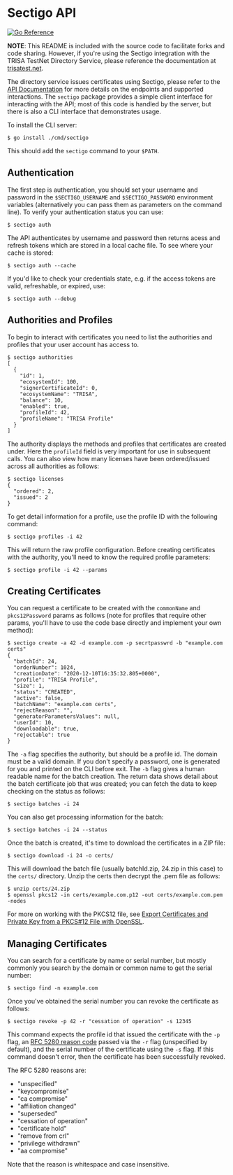 # Sectigo API

[![Go Reference](https://pkg.go.dev/badge/github.com/trisacrypto/testnet/pkg/sectigo.svg)](https://pkg.go.dev/github.com/trisacrypto/testnet/pkg/sectigo)


**NOTE**: This README is included with the source code to facilitate forks and code sharing. However, if you're using the Sectigo integration with the TRISA TestNet Directory Service, please reference the documentation at [trisatest.net](https://trisatest.net).


The directory service issues certificates using Sectigo, please refer to the [API Documentation](https://support.sectigo.com/Com_KnowledgeDetailPage?Id=kA01N000000bvCJ) for more details on the endpoints and supported interactions. The `sectigo` package provides a simple client interface for interacting with the API; most of this code is handled by the server, but there is also a CLI interface that demonstrates usage.

To install the CLI server:

```
$ go install ./cmd/sectigo
```

This should add the `sectigo` command to your `$PATH`.

## Authentication

The first step is authentication, you should set your username and password in the `$SECTIGO_USERNAME` and `$SECTIGO_PASSWORD` environment variables (alternatively you can pass them as parameters on the command line). To verify your authentication status you can use:

```
$ sectigo auth
```

The API authenticates by username and password then returns acess and refresh tokens which are stored in a local cache file. To see where your cache is stored:

```
$ sectigo auth --cache
```

If you'd like to check your credentials state, e.g. if the access tokens are valid, refreshable, or expired, use:

```
$ sectigo auth --debug
```

## Authorities and Profiles

To begin to interact with certificates you need to list the authorities and profiles that your user account has access to.

```
$ sectigo authorities
[
  {
    "id": 1,
    "ecosystemId": 100,
    "signerCertificateId": 0,
    "ecosystemName": "TRISA",
    "balance": 10,
    "enabled": true,
    "profileId": 42,
    "profileName": "TRISA Profile"
  }
]
```

The authority displays the methods and profiles that certificates are created under. Here the `profileId` field is very important for use in subsequent calls. You can also view how many licenses have been ordered/issued across all authorities as follows:

```
$ sectigo licenses
{
  "ordered": 2,
  "issued": 2
}
```

To get detail information for a profile, use the profile ID with the following command:

```
$ sectigo profiles -i 42
```

This will return the raw profile configuration. Before creating certificates with the authority, you'll need to know the required profile parameters:

```
$ sectigo profile -i 42 --params
```

## Creating Certificates

You can request a certificate to be created with the `commonName` and `pkcs12Password` params as follows (note for profiles that require other params, you'll have to use the code base directly and implement your own method):

```
$ sectigo create -a 42 -d example.com -p secrtpasswrd -b "example.com certs"
{
  "batchId": 24,
  "orderNumber": 1024,
  "creationDate": "2020-12-10T16:35:32.805+0000",
  "profile": "TRISA Profile",
  "size": 1,
  "status": "CREATED",
  "active": false,
  "batchName": "example.com certs",
  "rejectReason": "",
  "generatorParametersValues": null,
  "userId": 10,
  "downloadable": true,
  "rejectable": true
}
```

The `-a` flag specifies the authority, but should be a profile id. The domain must be a valid domain. If you don't specify a password, one is generated for you and printed on the CLI before exit. The `-b` flag gives a human readable name for the batch creation. The return data shows detail about the batch certificate job that was created; you can fetch the data to keep checking on the status as follows:

```
$ sectigo batches -i 24
```

You can also get processing information for the batch:

```
$ sectigo batches -i 24 --status
```

Once the batch is created, it's time to download the certificates in a ZIP file:

```
$ sectigo download -i 24 -o certs/
```

This will download the batch file (usually batchId.zip, 24.zip in this case) to the `certs/` directory. Unzip the certs then decrypt the .pem file as follows:

```
$ unzip certs/24.zip
$ openssl pkcs12 -in certs/example.com.p12 -out certs/example.com.pem -nodes
```

For more on working with the PKCS12 file, see [Export Certificates and Private Key from a PKCS#12 File with OpenSSL](https://www.ssl.com/how-to/export-certificates-private-key-from-pkcs12-file-with-openssl/).

## Managing Certificates

You can search for a certificate by name or serial number, but mostly commonly you search by the domain or common name to get the serial number:

```
$ sectigo find -n example.com
```

Once you've obtained the serial number you can revoke the certificate as follows:

```
$ sectigo revoke -p 42 -r "cessation of operation" -s 12345
```

This command expects the profile id that issued the certificate with the `-p` flag, an [RFC 5280 reason code](https://tools.ietf.org/html/rfc5280#section-5.3.1) passed via the `-r` flag (unspecified by default), and the serial number of the certificate using the `-s` flag. If this command doesn't error, then the certificate has been successfully revoked.

The RFC 5280 reasons are:

- "unspecified"
- "keycompromise"
- "ca compromise"
- "affiliation changed"
- "superseded"
- "cessation of operation"
- "certificate hold"
- "remove from crl"
- "privilege withdrawn"
- "aa compromise"

Note that the reason is whitespace and case insensitive.